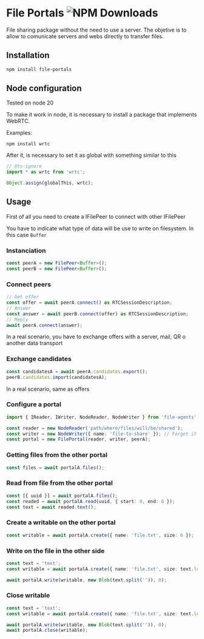 # File Portals ![NPM Downloads](https://img.shields.io/npm/dw/file-portals)
File sharing package without the need to use a server.
The objetive is to allow to comunicate servers and webs directly to transfer files.

## Installation

```bash
npm install file-portals
```

## Node configuration

Tested on node 20

To make it work in node, it is necessary to install a package that implements WebRTC.

Examples:
```
npm install wrtc
```

After it, is necessary to set it as global with something similar to this
```js
// @ts-ignore
import * as wrtc from 'wrtc';

Object.assign(globalThis, wrtc);
```

## Usage

First of all you need to create a IFilePeer to connect with other IFilePeer

You have to indicate what type of data will be use to write on filesystem. In this case `Buffer`

### Instanciation
``` ts
const peerA = new FilePeer<Buffer>(); 
const peerB = new FilePeer<Buffer>(); 

```
### Connect peers
``` ts
// Get offer
const offer = await peerA.connect() as RTCSessionDescription;
// Answer
const answer = await peerB.connect(offer) as RTCSessionDescription;
// Reply
await peerA.connect(answer);
```
In a real scenario, you have to exchange offers with a server, mail, QR o another data transport

### Exchange candidates

``` ts
const candidatesA = await peerA.candidates.export();
peerB.candidates.import(candidatesA);
```

In a real scenario, same as offers

### Configure a portal

``` ts
import { IReader, IWriter, NodeReader, NodeWriter } from 'file-agents';

const reader = new NodeReader('path/where/files/will/be/shared');
const writer = new NodeWriter({ name: 'file-to-share' }); // Forget it at this moment
const portal = new FilePortal(reader, writer, peerA);
```

### Getting files from the other portal

``` ts
const files = await portalA.files();
```

### Read from file from the other portal

``` ts
const [{ uuid }] = await portalA.files();
const readed = await portalA.read(uuid, { start: 0, end: 6 });
const text = await readed.text();
```

### Create a writable on the other portal

``` ts
const writable = await portalA.create({ name: 'file.txt', size: 6 });
```

### Write on the file in the other side

```ts
const text = 'text';
const writable = await portalA.create({ name: 'file.txt', size: text.length });

await portalA.write(writable, new Blob(text.split('')), 0);
```

### Close writable

```ts
const text = 'text';
const writable = await portalA.create({ name: 'file.txt', size: text.length });

await portalA.write(writable, new Blob(text.split('')), 0);
await portalA.close(writable);
```